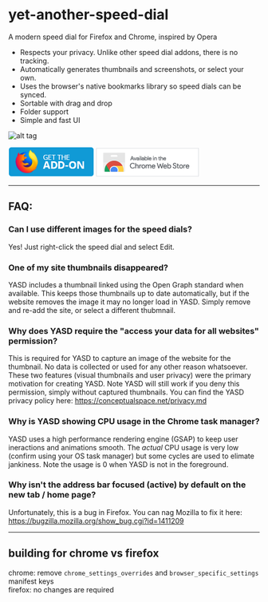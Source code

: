 # yet-another-speed-dial

A modern speed dial for Firefox and Chrome, inspired by Opera

- Respects your privacy. Unlike other speed dial addons, there is no tracking.
- Automatically generates thumbnails and screenshots, or select your own.
- Uses the browser's native bookmarks library so speed dials can be synced.
- Sortable with drag and drop
- Folder support
- Simple and fast UI

![alt tag](https://github.com/conceptualspace/yet-another-speed-dial/raw/master/assets/screenshot.png)


<a href='https://addons.mozilla.org/en-US/firefox/addon/yet-another-speed-dial/'><img alt='Get it for Firefox' src='https://github.com/conceptualspace/nightlight/raw/master/assets/ff-badge.png'/></a> <a href='https://chrome.google.com/webstore/detail/yet-another-speed-dial/imohnlganmafcmidafklgkgfgaagiohn'><img alt='Get it for Chrome' src='https://github.com/conceptualspace/nightlight/raw/master/assets/chrome-badge.png'/></a>

---

## FAQ:

### Can I use different images for the speed dials?
Yes! Just right-click the speed dial and select Edit.

### One of my site thumbnails disappeared?
YASD includes a thumbnail linked using the Open Graph standard when available. This keeps those thumbnails up to date automatically, but if the website removes the image it may no longer load in YASD. Simply remove and re-add the site, or select a different thubmnail.

### Why does YASD require the "access your data for all websites" permission?
This is required for YASD to capture an image of the website for the thumbnail. No data is collected or used for any other reason whatsoever. These two features (visual thumbnails and user privacy) were the primary motivation for creating YASD. Note YASD will still work if you deny this permission, simply without captured thumbnails. You can find the YASD privacy policy here: https://conceptualspace.net/privacy.md

### Why is YASD showing CPU usage in the Chrome task manager?
YASD uses a high performance rendering engine (GSAP) to keep user ineractions and animations smooth. The *actual* CPU usage is very low (confirm using your OS task manager) but some cycles are used to elimate jankiness. Note the usage is 0 when YASD is not in the foreground.

### Why isn't the address bar focused (active) by default on the new tab / home page?
Unfortunately, this is a bug in Firefox. You can nag Mozilla to fix it here: https://bugzilla.mozilla.org/show_bug.cgi?id=1411209

---

## building for chrome vs firefox

chrome: remove `chrome_settings_overrides` and `browser_specific_settings` manifest keys  
firefox: no changes are required
